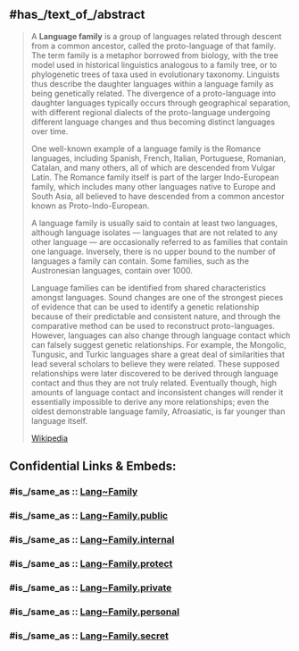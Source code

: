 ﻿---
aliases:
- "Language family"
has_id_wikidata: Q25295
---

## #has_/text_of_/abstract 

> A **Language family** is a group of languages related through descent from a common ancestor, called the proto-language of that family. The term family is a metaphor borrowed from biology, with the tree model used in historical linguistics analogous to a family tree, or to phylogenetic trees of taxa used in evolutionary taxonomy. Linguists thus describe the daughter languages within a language family as being genetically related. The divergence of a proto-language into daughter languages typically occurs through geographical separation, with different regional dialects of the proto-language undergoing different language changes and thus becoming distinct languages over time. 
>
> One well-known example of a language family is the Romance languages, including Spanish, French, Italian, Portuguese, Romanian, Catalan, and many others, all of which are descended from Vulgar Latin. The Romance family itself is part of the larger Indo-European family, which includes many other languages native to Europe and South Asia, all believed to have descended from a common ancestor known as Proto-Indo-European.
>
> A language family is usually said to contain at least two languages, although language isolates — languages that are not related to any other language — are occasionally referred to as families that contain one language. Inversely, there is no upper bound to the number of languages a family can contain. Some families, such as the Austronesian languages, contain over 1000.
>
> Language families can be identified from shared characteristics amongst languages. Sound changes are one of the strongest pieces of evidence that can be used to identify a genetic relationship because of their predictable and consistent nature, and through the comparative method can be used to reconstruct proto-languages. However, languages can also change through language contact which can falsely suggest genetic relationships. For example, the Mongolic, Tungusic, and Turkic languages share a great deal of similarities that lead several scholars to believe they were related. These supposed relationships were later discovered to be derived through language contact and thus they are not truly related. Eventually though, high amounts of language contact and inconsistent changes will render it essentially impossible to derive any more relationships; even the oldest demonstrable language family, Afroasiatic, is far younger than language itself.
>
> [Wikipedia](https://en.wikipedia.org/wiki/Language%20family) 


## Confidential Links & Embeds: 

### #is_/same_as :: [Lang~Family](/_Standards/Language/Lang~Family.md) 

### #is_/same_as :: [Lang~Family.public](/_public/Language/Lang~Family.public.md) 

### #is_/same_as :: [Lang~Family.internal](/_internal/Language/Lang~Family.internal.md) 

### #is_/same_as :: [Lang~Family.protect](/_protect/Language/Lang~Family.protect.md) 

### #is_/same_as :: [Lang~Family.private](/_private/Language/Lang~Family.private.md) 

### #is_/same_as :: [Lang~Family.personal](/_personal/Language/Lang~Family.personal.md) 

### #is_/same_as :: [Lang~Family.secret](/_secret/Language/Lang~Family.secret.md)

